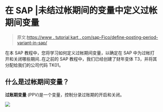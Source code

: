 # 在 SAP |未结过帐期间的变量中定义过帐期间变量

> 原文:[https://www . tutorial kart . com/sap-Fico/define-posting-period-variant-in-sap/](https://www.tutorialkart.com/sap-fico/define-posting-period-variant-in-sap/)

在本 SAP 教程中，您将学习如何定义过帐期间变量，以确定在 SAP 中为过帐打开和关闭哪些期间..在之前的 SAP 教程中，我们已经创建了财年变体 T3，并将其分配给我们的公司代码 TK01。

## **什么是过帐期间变量？**

**过账期变量** (PPV)是一个变量，控制分录过账期的开启和关闭。

[![](../Images/925da31b32d6bc3827932f6c8afb11bb.png)](https://www.tutorialkart.com/)